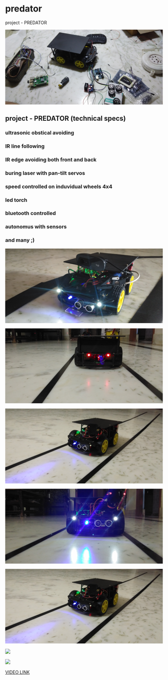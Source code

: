 # predator
project - PREDATOR


![](images/IMG_20190224_180119.jpg)


## project - PREDATOR (technical specs)



### ultrasonic obstical avoiding
### IR line following
### IR edge avoiding both front and back
### buring laser with pan-tilt servos
### speed controlled on induvidual wheels 4x4
### led torch
### bluetooth controlled
### autonomus with sensors
### and many ;)

![](images/main.jpg)

![](images/IMG_20190409_220135.jpg)

![](images/IMG_20190409_215551.jpg)

![](images/IMG_20190409_220205.jpg)

![](images/IMG_20190409_215551.jpg)

![](images/imag2.jpg)

![](images/image.jpg)


[VIDEO LINK](https://www.youtube.com/watch?v=oXUfM8x8hvI)
